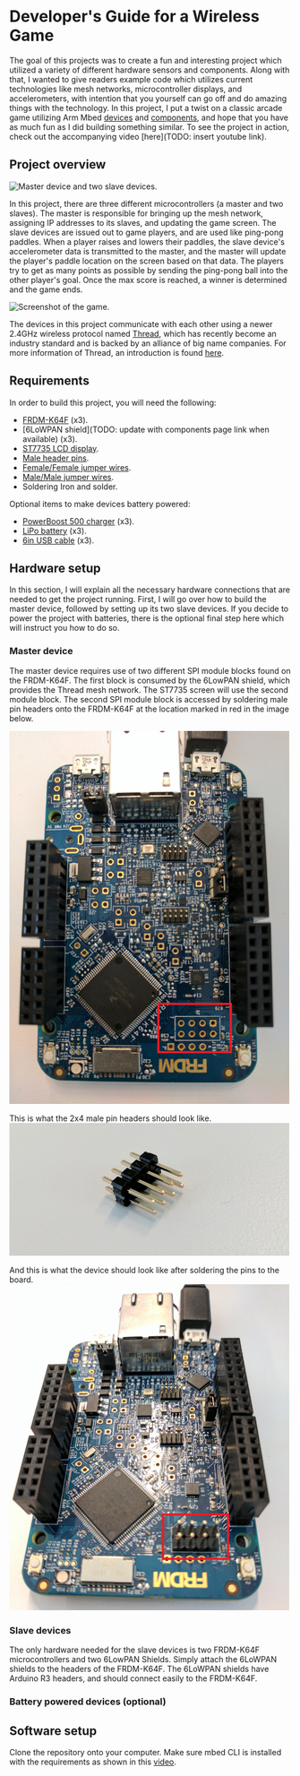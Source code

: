 # Developer's Guide for a Wireless Game

The goal of this projects was to create a fun and interesting project which utilized a variety of different hardware sensors and components. Along with that, I wanted to give readers example code which utilizes current technologies like mesh networks, microcontroller displays, and accelerometers, with intention that you yourself can go off and do amazing things with the technology. In this project, I put a twist on a classic arcade game utilizing Arm Mbed [devices](https://developer.mbed.org/platforms/) and [components](https://developer.mbed.org/components/), and hope that you have as much fun as I did building something similar. To see the project in action, check out the accompanying video [here](TODO: insert youtube link).

## Project overview

![](images/devices.png "Master device and two slave devices.")

In this project, there are three different microcontrollers (a master and two slaves). The master is responsible for bringing up the mesh network, assigning IP addresses to its slaves, and updating the game screen. The slave devices are issued out to game players, and are used like ping-pong paddles. When a player raises and lowers their paddles, the slave device's accelerometer data is transmitted to the master, and the master will update the player's paddle location on the screen based on that data. The players try to get as many points as possible by sending the ping-pong ball into the other player's goal. Once the max score is reached, a winner is determined and the game ends.

![](images/screenshot.png "Screenshot of the game.")

The devices in this project communicate with each other using a newer 2.4GHz wireless protocol named [Thread](http://threadgroup.org/What-is-Thread/Connected-Home), which has recently become an industry standard and is backed by an alliance of big name companies. For more information of Thread, an introduction is found [here](https://docs.mbed.com/docs/arm-ipv66lowpan-stack/en/latest/thread_intro/).

## Requirements
In order to build this project, you will need the following:
* [FRDM-K64F](https://developer.mbed.org/platforms/FRDM-K64F/) (x3).
* [6LoWPAN shield](TODO: update with components page link when available) (x3).
* [ST7735 LCD display](https://www.adafruit.com/product/358).
* [Male header pins](https://www.adafruit.com/product/2076).
* [Female/Female jumper wires](https://www.adafruit.com/product/1950).
* [Male/Male jumper wires](https://www.adafruit.com/product/1956).
* Soldering Iron and solder.

Optional items to make devices battery powered:
* [PowerBoost 500 charger](https://www.adafruit.com/product/1944) (x3).
* [LiPo battery](https://www.adafruit.com/product/1578) (x3).
* [6in USB cable](https://www.adafruit.com/product/898) (x3).

## Hardware setup
In this section, I will explain all the necessary hardware connections that are needed to get the project running. First, I will go over how to build the master device, followed by setting up its two slave devices. If you decide to power the project with batteries, there is the optional final step here which will instruct you how to do so.

### Master device
The master device requires use of two different SPI module blocks found on the FRDM-K64F.  The first block is consumed by the 6LowPAN shield, which provides the Thread mesh network.  The ST7735 screen will use the second module block. The second SPI module block is accessed by soldering male pin headers onto the FRDM-K64F at the location marked in red in the image below.

<img src="images/without_headers.png" width="500">

This is what the 2x4 male pin headers should look like.
<img src="images/header.png" width="500">

And this is what the device should look like after soldering the pins to the board.
<img src="images/with_headers.png" width="500">

### Slave devices
The only hardware needed for the slave devices is two FRDM-K64F microcontrollers and two 6LowPAN Shields. Simply attach the 6LoWPAN shields to the headers of the FRDM-K64F. The 6LoWPAN shields have Arduino R3 headers, and should connect easily to the FRDM-K64F.

### Battery powered devices (optional)



## Software setup
Clone the repository onto your computer. Make sure mbed CLI is installed with the requirements as shown in this [video](https://www.youtube.com/watch?v=PI1Kq9RSN_Y&t=2s).

